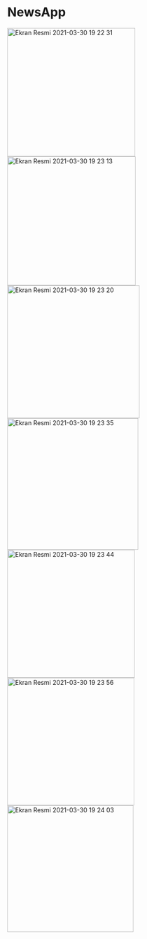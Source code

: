 # NewsApp
<img width="292" alt="Ekran Resmi 2021-03-30 19 22 31" src="https://user-images.githubusercontent.com/58694754/113022764-a172be80-918d-11eb-9b30-cbe3325b3590.png">
<img width="293" alt="Ekran Resmi 2021-03-30 19 23 13" src="https://user-images.githubusercontent.com/58694754/113022772-a2a3eb80-918d-11eb-8ef4-f6eeb13420b8.png">
<img width="302" alt="Ekran Resmi 2021-03-30 19 23 20" src="https://user-images.githubusercontent.com/58694754/113022779-a46daf00-918d-11eb-9ccb-d5c68731ad83.png">
<img width="299" alt="Ekran Resmi 2021-03-30 19 23 35" src="https://user-images.githubusercontent.com/58694754/113022788-a6d00900-918d-11eb-8d87-a74a0e888912.png">
<img width="291" alt="Ekran Resmi 2021-03-30 19 23 44" src="https://user-images.githubusercontent.com/58694754/113022794-a899cc80-918d-11eb-9d01-24f3dc27aa9e.png">
<img width="290" alt="Ekran Resmi 2021-03-30 19 23 56" src="https://user-images.githubusercontent.com/58694754/113022799-a9caf980-918d-11eb-8b19-0a8f73bab46b.png">
<img width="288" alt="Ekran Resmi 2021-03-30 19 24 03" src="https://user-images.githubusercontent.com/58694754/113022803-aafc2680-918d-11eb-9a2b-2be204561ffe.png">
